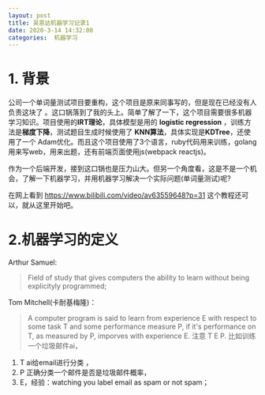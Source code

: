 ```yaml
---
layout: post
title: 吴恩达机器学习记录1
date: 2020-3-14 14:32:00
categories:  机器学习
---
```


# 1. 背景
公司一个单词量测试项目要重构，这个项目是原来同事写的，但是现在已经没有人负责这块了 。这口锅落到了我的头上。简单了解了一下，这个项目需要很多机器学习知识。项目使用的**IRT理论**，具体模型是用的 **logistic regression** ，训练方法是**梯度下降**，测试题目生成时候使用了 **KNN算法**，具体实现是**KDTree**，还使用了一个 Adam优化。而且这个项目使用了3个语言，ruby代码用来训练，golang用来写web，用来出题，还有前端页面使用js(webpack reactjs)。

作为一个后端开发，接到这口锅也是压力山大。但另一个角度看，这是不是一个机会，了解一下机器学习，并用机器学习解决一个实际问题(单词量测试)呢? 

在网上看到 https://www.bilibili.com/video/av63559648?p=31 这个教程还可以，就从这里开始吧。


# 2.机器学习的定义
Arthur Samuel:
> Field of study that gives computers the ability to learn without being explicityly programmed;

Tom Mitchell(卡耐基梅隆)：
>A computer program is said to learn from experience E with respect to some task T and some performance measure P, if it's performance on T, as measured by P, imporves with experience E.
注意 T E P.
比如训练一个垃圾邮件ai，
1. T ai给email进行分类 ，
2. P 正确分类一个邮件是否是垃圾邮件概率，
3. E，经验：watching you label email as spam or not spam；





 